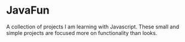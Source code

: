 # JavaFun


A collection of projects I am learning with Javascript. 
These small and simple projects are focused more on functionality than looks.
